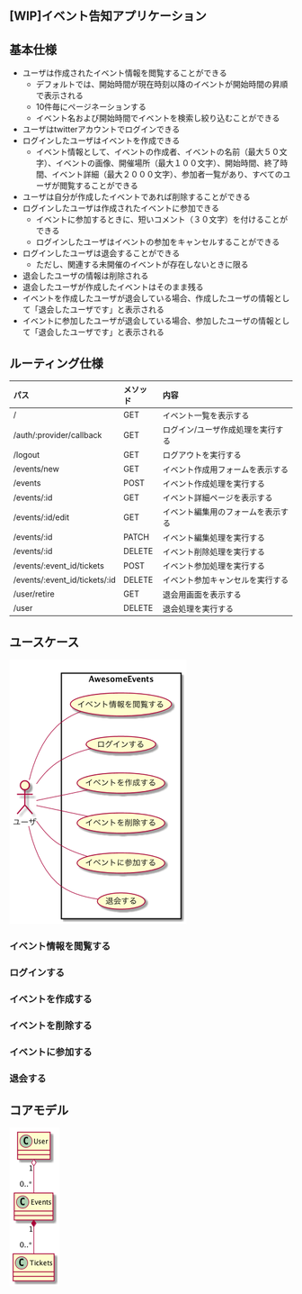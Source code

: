 [WIP]イベント告知アプリケーション
---

## 基本仕様
+ ユーザは作成されたイベント情報を閲覧することができる
  + デフォルトでは、開始時間が現在時刻以降のイベントが開始時間の昇順で表示される
  + 10件毎にページネーションする
  + イベント名および開始時間でイベントを検索し絞り込むことができる
+ ユーザはtwitterアカウントでログインできる
+ ログインしたユーザはイベントを作成できる
  + イベント情報として、イベントの作成者、イベントの名前（最大５０文字）、イベントの画像、開催場所（最大１００文字）、開始時間、終了時間、イベント詳細（最大２０００文字）、参加者一覧があり、すべてのユーザが閲覧することができる
+ ユーザは自分が作成したイベントであれば削除することができる
+ ログインしたユーザは作成されたイベントに参加できる
  + イベントに参加するときに、短いコメント（３０文字）を付けることができる
  + ログインしたユーザはイベントの参加をキャンセルすることができる
+ ログインしたユーザは退会することができる
  + ただし、関連する未開催のイベントが存在しないときに限る
+ 退会したユーザの情報は削除される
+ 退会したユーザが作成したイベントはそのまま残る
+ イベントを作成したユーザが退会している場合、作成したユーザの情報として「退会したユーザです」と表示される
+ イベントに参加したユーザが退会している場合、参加したユーザの情報として「退会したユーザです」と表示される

## ルーティング仕様
|パス|メソッド|内容|
|:---|:---|:---|
|/|GET|イベント一覧を表示する|
|/auth/:provider/callback|GET|ログイン/ユーザ作成処理を実行する|
|/logout|GET|ログアウトを実行する|
|/events/new|GET|イベント作成用フォームを表示する|
|/events|POST|イベント作成処理を実行する|
|/events/:id|GET|イベント詳細ページを表示する|
|/events/:id/edit|GET|イベント編集用のフォームを表示する|
|/events/:id|PATCH|イベント編集処理を実行する|
|/events/:id|DELETE|イベント削除処理を実行する|
|/events/:event_id/tickets|POST|イベント参加処理を実行する|
|/events/:event_id/tickets/:id|DELETE|イベント参加キャンセルを実行する|
|/user/retire|GET|退会用画面を表示する|
|/user|DELETE|退会処理を実行する|

## ユースケース
![](./images/use_case.png)
### イベント情報を閲覧する
### ログインする
### イベントを作成する
### イベントを削除する
### イベントに参加する
### 退会する

## コアモデル
![](./images/core_mode.png)
